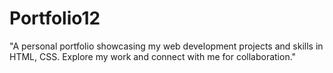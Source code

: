 # Portfolio12
"A personal portfolio showcasing my web development projects and skills in HTML, CSS. Explore my work and connect with me for collaboration."
